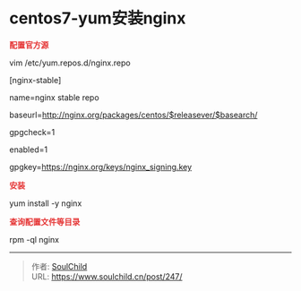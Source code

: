 # centos7-yum安装nginx

<!--more-->
<strong><span style="color: #e53333; font-size: 14px;">配置官方源</span></strong>

vim /etc/yum.repos.d/nginx.repo

[nginx-stable]

name=nginx stable repo

baseurl=http://nginx.org/packages/centos/$releasever/$basearch/

gpgcheck=1

enabled=1

gpgkey=https://nginx.org/keys/nginx_signing.key

<strong><span style="color: #e53333; font-size: 14px;">安装</span></strong>

yum install -y nginx

<strong><span style="color: #e53333; font-size: 14px;">查询配置文件等</span></strong><strong><span style="color: #e53333; font-size: 14px;">目</span></strong><strong><span style="color: #e53333; font-size: 14px;">录</span></strong>

rpm -ql nginx


---

> 作者: [SoulChild](https://www.soulchild.cn)  
> URL: https://www.soulchild.cn/post/247/  

